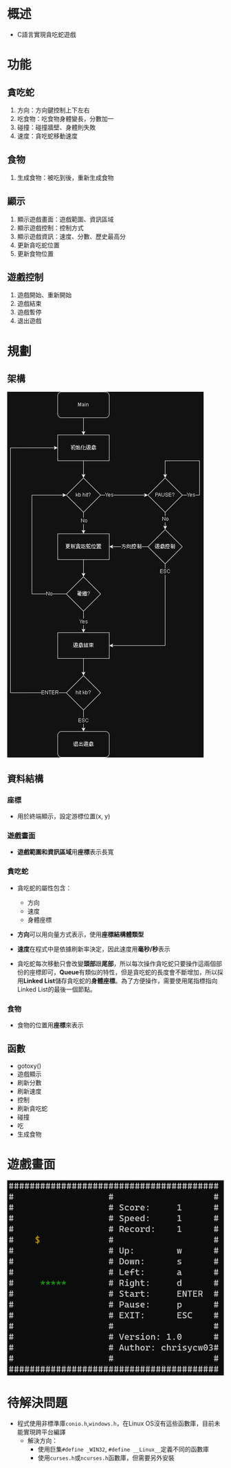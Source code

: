 # 概述

- C語言實現貪吃蛇遊戲

# 功能

## 貪吃蛇

1. 方向：方向鍵控制上下左右
2. 吃食物：吃食物身體變長，分數加一
3. 碰撞：碰撞牆壁、身體則失敗
4. 速度：貪吃蛇移動速度

## 食物

1. 生成食物：被吃到後，重新生成食物

## 顯示

1. 顯示遊戲畫面：遊戲範圍、資訊區域
2. 顯示遊戲控制：控制方式
3. 顯示遊戲資訊：速度、分數、歷史最高分
4. 更新貪吃蛇位置
5. 更新食物位置

## 遊戲控制

1. 遊戲開始、重新開始
2. 遊戲結束
3. 遊戲暫停
4. 退出遊戲

# 規劃

## 架構

![](https://github.com/chrisycw03/Snake/blob/main/C/SnakeFlowChart.jpg)

## 資料結構

### 座標

- 用於終端顯示，設定游標位置(x, y)

### 遊戲畫面

- **遊戲範圍和資訊區域**用**座標**表示長寬

### 貪吃蛇

- 貪吃蛇的屬性包含：
    - 方向
    - 速度
    - 身體座標

- **方向**可以用向量方式表示，使用**座標結構體類型**
- **速度**在程式中是依據刷新率決定，因此速度用**毫秒/秒**表示
- 貪吃蛇每次移動只會改變**頭部**跟**尾部**，所以每次操作貪吃蛇只要操作這兩個部份的座標即可，**Queue**有類似的特性，但是貪吃蛇的長度會不斷增加，所以採用**Linked List**儲存貪吃蛇的**身體座標**。為了方便操作，需要使用尾指標指向Linked List的最後一個節點。

### 食物

- 食物的位置用**座標**來表示

## 函數

- gotoxy()
- 遊戲顯示
- 刷新分數
- 刷新速度
- 控制
- 刷新貪吃蛇
- 碰撞
- 吃
- 生成食物

# 遊戲畫面

![](https://github.com/chrisycw03/Snake/blob/main/C/Screen.png)

# 待解決問題

- 程式使用非標準庫```conio.h```,```windows.h```，在Linux OS沒有這些函數庫，目前未能實現跨平台編譯
    - 解決方向：
        - 使用巨集```#define _WIN32```, ```#define __Linux__```定義不同的函數庫
        - 使用```curses.h```或```ncurses.h```函數庫，但需要另外安裝


